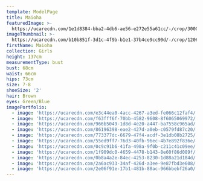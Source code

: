 ```yaml
---
template: ModelPage
title: Maioha
featuredImage: >-
  https://ucarecdn.com/1e1d8384-bba2-4db6-ae56-e272e55a61cc/-/crop/3000x1393/0,0/-/preview/
imageThumbnail: >-
  https://ucarecdn.com/b10b851f-3d1c-4f9b-b1e1-37b4ce9cc90d/-/crop/1206x1726/1147,113/-/preview/
firstName: Maioha
collection: Girls
height: 137cm
measurementType: bust
bust: 68cm
waist: 66cm
hips: 73cm
size: 7-8
shoeSize: '2'
hair: Brown
eyes: Green/Blue
imagePortfolio:
  - image: 'https://ucarecdn.com/e3c44ea0-4acc-4267-a3ed-fe066c12faf4/'
  - image: 'https://ucarecdn.com/f63fff6f-70bb-4582-9608-8f6065069972/'
  - image: 'https://ucarecdn.com/966b5049-1d8d-4e20-a447-ba7558c965ad/'
  - image: 'https://ucarecdn.com/86196398-eae2-427d-a0eb-c0579fd87c20/'
  - image: 'https://ucarecdn.com/773377dc-6679-47f4-acdf-3e1db08b2725/'
  - image: 'https://ucarecdn.com/55ed9ff7-76d3-40fb-96ec-4b7e892f836e/'
  - image: 'https://ucarecdn.com/0c9c91b6-41fa-498a-9f0b-c211c41c09ee/'
  - image: 'https://ucarecdn.com/1f909dc0-4659-4478-b143-8e60f86d089f/'
  - image: 'https://ucarecdn.com/0b8a4a2e-84ec-4253-8230-1d88a21d184d/'
  - image: 'https://ucarecdn.com/2a6ac933-34af-426d-a3ee-9e87fbd3e608/'
  - image: 'https://ucarecdn.com/2e06f91e-17b1-481b-88ac-966bbebf26a0/'
---
```


